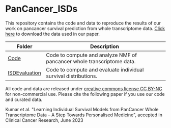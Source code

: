 # PanCancer_ISDs
This repository contains the code and data to reproduce the results of our work on pancancer survival prediction from whole transcriptome data. [Click here](https://drive.google.com/drive/folders/1ucZaqLn4zx12qM-uOnLPRhKsFuvm2nAB?usp=sharing) to download the data used in our paper.

 **Folder** | **Description** |
| ------------- | ------------- |
| [Code](https://github.com/neerajkumarvaid/PanCancer_ISDs/tree/main/Code) | Code to compute and analyze NMF of pancancer whole transcriptome data. |
| [ISDEvaluation](https://github.com/neerajkumarvaid/PanCancer_ISDs/tree/main/ISDEvaluation)| Code to compute and evaluate individual survival distributions.|

All code and data are released under [creative commons license CC BY-NC](https://creativecommons.org/licenses/) for non-commercial use. Please cite the following paper if you use our code and curated data.

Kumar et al. "Learning Individual Survival Models from PanCancer Whole Transcriptome Data – A Step Towards Personalised Medicine", accepted in Clinical Cancer Research, June 2023
